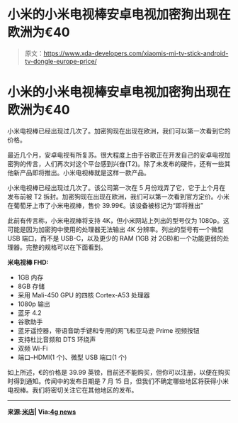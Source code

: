# 小米的小米电视棒安卓电视加密狗出现在欧洲为€40

> 原文：<https://www.xda-developers.com/xiaomis-mi-tv-stick-android-tv-dongle-europe-price/>

# 小米的小米电视棒安卓电视加密狗出现在欧洲为€40

小米电视棒已经出现过几次了。加密狗现在出现在欧洲，我们可以第一次看到它的价格。

最近几个月，安卓电视有所复苏。很大程度上由于谷歌正在开发自己的安卓电视加密狗的传言，人们再次对这个平台感到兴奋(T2)。除了未发布的硬件，还有一些其他新产品即将推出。小米电视棒就是这样一款产品。

小米电视棒已经出现过几次了。该公司第一次在 5 月份戏弄了它，它于上个月在发布前被 T2 拆封。加密狗现在出现在欧洲，我们可以第一次看到官方定价。小米在葡萄牙上市了小米电视棒，售价 39.99€。该设备被标记为“即将推出”

此前有传言称，小米电视棒将支持 4K，但小米网站上列出的型号仅为 1080p。这可能是因为加密狗中使用的处理器无法输出 4K 分辨率。列出的型号有一个微型 USB 端口，而不是 USB-C，以及更少的 RAM (1GB 对 2GB)和一个功能更弱的处理器。完整的规格可以在下面看到。

**米电视棒 FHD:**

*   1GB 内存
*   8GB 存储
*   采用 Mali-450 GPU 的四核 Cortex-A53 处理器
*   1080p 输出
*   蓝牙 4.2
*   谷歌助手
*   蓝牙遥控器，带语音助手键和专用的网飞和亚马逊 Prime 视频按钮
*   支持杜比音频和 DTS 环绕声
*   双频 Wi-Fi
*   端口–HDMI(1 个)、微型 USB 端口(1 个)

如上所述，€的价格是 39.99 英镑，目前还不能购买，但你可以注册，以便在购买时得到通知。传闻中的发布日期是 7 月 15 日，但我们不确定哪些地区将获得小米电视棒。我们将密切关注它在其他地区的发布。

* * *

**来源:[米店](https://mistoreportugal.pt/pt/produtos/mi-tv-stick-xiaomi-europeu)| Via:[4g news](https://4gnews.pt/xiaomi-mi-tv-stick-ja-tem-preco-oficial-na-mi-store-portugal-e-vais-gostar/)**